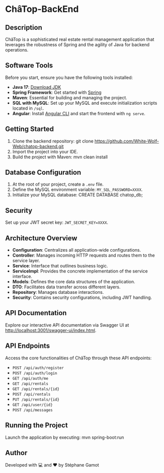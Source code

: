 # ChâTop-BackEnd

## Description
ChâTop is a sophisticated real estate rental management application that leverages the robustness of Spring and the agility of Java for backend operations.

## Software Tools
Before you start, ensure you have the following tools installed:
- **Java 17**: [Download JDK](https://oracle.com/java/technologies/javase-jdk17-downloads.html)
- **Spring Framework**: Get started with [Spring](https://spring.io/start)
- **Maven**: Essential for building and managing the project.
- **SQL with MySQL**: Set up your MySQL and execute initialization scripts located in `/sql`.
- **Angular**: Install [Angular CLI](https://angular.io/cli) and start the frontend with `ng serve`.

## Getting Started
1. Clone the backend repository:
   git clone https://github.com/White-Wolf-Web/chatop-backend.git
2. Import the project into your IDE.
3. Build the project with Maven: mvn clean install

## Database Configuration
1. At the root of your project, create a `.env` file.
2. Define the MySQL environment variable: `MY_SQL_PASSWORD=XXXX`.
3. Initialize your MySQL database: CREATE DATABASE chatop_db;

## Security
Set up your JWT secret key: `JWT_SECRET_KEY=XXXX`.

## Architecture Overview
- **Configuration**: Centralizes all application-wide configurations.
- **Controller**: Manages incoming HTTP requests and routes them to the service layer.
- **Service**: Interface that outlines business logic.
- **ServiceImpl**: Provides the concrete implementation of the service interface.
- **Models**: Defines the core data structures of the application.
- **DTO**: Facilitates data transfer across different layers.
- **Repository**: Manages database interactions.
- **Security**: Contains security configurations, including JWT handling.

## API Documentation
Explore our interactive API documentation via Swagger UI at [http://localhost:3001/swagger-ui/index.html](http://localhost:3001/swagger-ui/index.html).

## API Endpoints
Access the core functionalities of ChâTop through these API endpoints:
- `POST /api/auth/register`
- `POST /api/auth/login`
- `GET /api/auth/me`
- `GET /api/rentals`
- `GET /api/rentals/{id}`
- `POST /api/rentals`
- `PUT /api/rentals/{id}`
- `GET /api/user/{id}`
- `POST /api/messages`

## Running the Project
Launch the application by executing: mvn spring-boot:run

## Author
Developed with 💻 and ❤ by Stéphane Gamot



 

